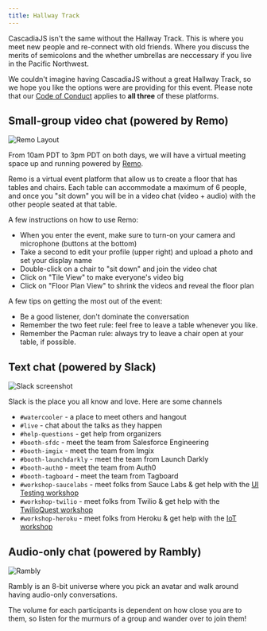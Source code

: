```yaml
---
title: Hallway Track
---
```


CascadiaJS isn't the same without the Hallway Track. This is where you meet new people and re-connect with old friends. Where you discuss the merits of semicolons and the whether umbrellas are neccessary if you live in the Pacific Northwest. 

We couldn't imagine having CascadiaJS without a great Hallway Track, so we hope you like the options were are providing for this event. Please note that our [Code of Conduct](/coc) applies to **all three** of these platforms. 

## Small-group video chat (powered by Remo)

![Remo Layout](/images/remo-floor-2.png)

From 10am PDT to 3pm PDT on both days, we will have a virtual meeting space up and running powered by [Remo](https://remo.co).

Remo is a virtual event platform that allow us to create a floor that has tables and chairs. Each table can accommodate a maximum of 6 people, and once you "sit down" you will be in a video chat (video + audio) with the other people seated at that table.

A few instructions on how to use Remo:

- When you enter the event, make sure to turn-on your camera and microphone (buttons at the bottom)
- Take a second to edit your profile (upper right) and upload a photo and set your display name
- Double-click on a chair to "sit down" and join the video chat
- Click on "Tile View" to make everyone's video big
- Click on "Floor Plan View" to shrink the videos and reveal the floor plan

A few tips on getting the most out of the event:

- Be a good listener, don't dominate the conversation
- Remember the two feet rule: feel free to leave a table whenever you like.
- Remember the Pacman rule: always try to leave a chair open at your table, if possible.

## Text chat (powered by Slack)

![Slack screenshot](/images/slack-screenshot.png)

Slack is the place you all know and love. Here are some channels

- `#watercooler` - a place to meet others and hangout
- `#live` - chat about the talks as they happen
- `#help-questions` - get help from organizers
- `#booth-sfdc` - meet the team from Salesforce Engineering
- `#booth-imgix` - meet the team from Imgix
- `#booth-launchdarkly` - meet the team from Launch Darkly
- `#booth-auth0` - meet the team from Auth0
- `#booth-tagboard` - meet the team from Tagboard
- `#workshop-saucelabs` - meet folks from Sauce Labs & get help with the [UI Testing workshop]()
- `#workshop-twilio` - meet folks from Twilio & get help with the [TwilioQuest workshop]()
- `#workshop-heroku` - meet folks from Heroku & get help with the [IoT workshop]()

## Audio-only chat (powered by Rambly)

![Rambly](/images/rambly.png)

Rambly is an 8-bit universe where you pick an avatar and walk around having audio-only conversations. 

The volume for each participants is dependent on how close you are to them, so listen for the murmurs of a group and wander over to join them!




